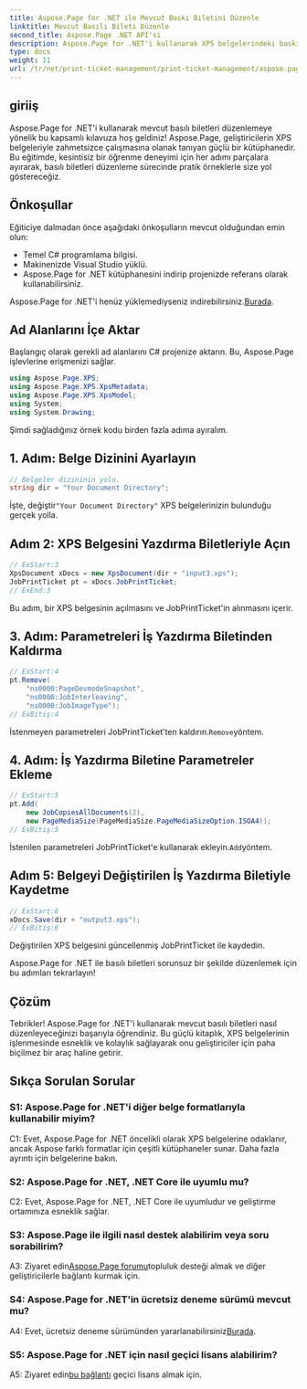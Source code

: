 ```yaml
---
title: Aspose.Page for .NET ile Mevcut Baskı Biletini Düzenle
linktitle: Mevcut Basılı Bileti Düzenle
second_title: Aspose.Page .NET API'si
description: Aspose.Page for .NET'i kullanarak XPS belgelerindeki baskı biletlerini düzenlemeyi öğrenin. Geliştiriciler için adım adım kılavuz. Belge yazdırma kontrolünü zahmetsizce geliştirin.
type: docs
weight: 11
url: /tr/net/print-ticket-management/print-ticket-management/aspose.page/
---
```

## giriiş

Aspose.Page for .NET'i kullanarak mevcut basılı biletleri düzenlemeye yönelik bu kapsamlı kılavuza hoş geldiniz! Aspose.Page, geliştiricilerin XPS belgeleriyle zahmetsizce çalışmasına olanak tanıyan güçlü bir kütüphanedir. Bu eğitimde, kesintisiz bir öğrenme deneyimi için her adımı parçalara ayırarak, basılı biletleri düzenleme sürecinde pratik örneklerle size yol göstereceğiz.

## Önkoşullar

Eğiticiye dalmadan önce aşağıdaki önkoşulların mevcut olduğundan emin olun:

- Temel C# programlama bilgisi.
- Makinenizde Visual Studio yüklü.
- Aspose.Page for .NET kütüphanesini indirip projenizde referans olarak kullanabilirsiniz.

 Aspose.Page for .NET'i henüz yüklemediyseniz indirebilirsiniz.[Burada](https://releases.aspose.com/page/net/).

## Ad Alanlarını İçe Aktar

Başlangıç olarak gerekli ad alanlarını C# projenize aktarın. Bu, Aspose.Page işlevlerine erişmenizi sağlar.

```csharp
using Aspose.Page.XPS;
using Aspose.Page.XPS.XpsMetadata;
using Aspose.Page.XPS.XpsModel;
using System;
using System.Drawing;
```

Şimdi sağladığınız örnek kodu birden fazla adıma ayıralım.

## 1. Adım: Belge Dizinini Ayarlayın

```csharp
// Belgeler dizininin yolu.
string dir = "Your Document Directory";
```

 İşte, değiştir`"Your Document Directory"` XPS belgelerinizin bulunduğu gerçek yolla.

## Adım 2: XPS Belgesini Yazdırma Biletleriyle Açın

```csharp
// ExStart:3
XpsDocument xDocs = new XpsDocument(dir + "input3.xps");
JobPrintTicket pt = xDocs.JobPrintTicket;
// ExEnd:3
```

Bu adım, bir XPS belgesinin açılmasını ve JobPrintTicket'in alınmasını içerir.

## 3. Adım: Parametreleri İş Yazdırma Biletinden Kaldırma

```csharp
// ExStart:4
pt.Remove(
	"ns0000:PageDevmodeSnapshot",
	"ns0000:JobInterleaving",
	"ns0000:JobImageType");
// ExBitiş:4
```

 İstenmeyen parametreleri JobPrintTicket'ten kaldırın.`Remove`yöntem.

## 4. Adım: İş Yazdırma Biletine Parametreler Ekleme

```csharp
// ExStart:5
pt.Add(
	new JobCopiesAllDocuments(2),
	new PageMediaSize(PageMediaSize.PageMediaSizeOption.ISOA4));
// ExBitiş:5
```

 İstenilen parametreleri JobPrintTicket'e kullanarak ekleyin.`Add`yöntem.

## Adım 5: Belgeyi Değiştirilen İş Yazdırma Biletiyle Kaydetme

```csharp
// ExStart:6
xDocs.Save(dir + "output3.xps");
// ExBitiş:6
```

Değiştirilen XPS belgesini güncellenmiş JobPrintTicket ile kaydedin.

Aspose.Page for .NET ile basılı biletleri sorunsuz bir şekilde düzenlemek için bu adımları tekrarlayın!

## Çözüm

Tebrikler! Aspose.Page for .NET'i kullanarak mevcut basılı biletleri nasıl düzenleyeceğinizi başarıyla öğrendiniz. Bu güçlü kitaplık, XPS belgelerinin işlenmesinde esneklik ve kolaylık sağlayarak onu geliştiriciler için paha biçilmez bir araç haline getirir.

## Sıkça Sorulan Sorular

### S1: Aspose.Page for .NET'i diğer belge formatlarıyla kullanabilir miyim?

C1: Evet, Aspose.Page for .NET öncelikli olarak XPS belgelerine odaklanır, ancak Aspose farklı formatlar için çeşitli kütüphaneler sunar. Daha fazla ayrıntı için belgelerine bakın.

### S2: Aspose.Page for .NET, .NET Core ile uyumlu mu?

C2: Evet, Aspose.Page for .NET, .NET Core ile uyumludur ve geliştirme ortamınıza esneklik sağlar.

### S3: Aspose.Page ile ilgili nasıl destek alabilirim veya soru sorabilirim?

 A3: Ziyaret edin[Aspose.Page forumu](https://forum.aspose.com/c/page/39)topluluk desteği almak ve diğer geliştiricilerle bağlantı kurmak için.

### S4: Aspose.Page for .NET'in ücretsiz deneme sürümü mevcut mu?

 A4: Evet, ücretsiz deneme sürümünden yararlanabilirsiniz[Burada](https://releases.aspose.com/).

### S5: Aspose.Page for .NET için nasıl geçici lisans alabilirim?

 A5: Ziyaret edin[bu bağlantı](https://purchase.aspose.com/temporary-license/) geçici lisans almak için.